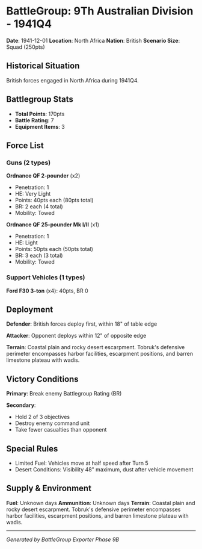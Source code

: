 # BattleGroup: 9Th Australian Division - 1941Q4

**Date**: 1941-12-01
**Location**: North Africa
**Nation**: British
**Scenario Size**: Squad (250pts)

## Historical Situation

British forces engaged in North Africa during 1941Q4.

## Battlegroup Stats

- **Total Points**: 170pts
- **Battle Rating**: 7
- **Equipment Items**: 3

## Force List

### Guns (2 types)

**Ordnance QF 2-pounder** (x2)
- Penetration: 1
- HE: Very Light
- Points: 40pts each (80pts total)
- BR: 2 each (4 total)
- Mobility: Towed

**Ordnance QF 25-pounder Mk I/II** (x1)
- Penetration: 1
- HE: Light
- Points: 50pts each (50pts total)
- BR: 3 each (3 total)
- Mobility: Towed

### Support Vehicles (1 types)

**Ford F30 3-ton** (x4): 40pts, BR 0

## Deployment

**Defender**: British forces deploy first, within 18" of table edge

**Attacker**: Opponent deploys within 12" of opposite edge

**Terrain**: Coastal plain and rocky desert escarpment. Tobruk's defensive perimeter encompasses harbor facilities, escarpment positions, and barren limestone plateau with wadis.

## Victory Conditions

**Primary**: Break enemy Battlegroup Rating (BR)

**Secondary**:
- Hold 2 of 3 objectives
- Destroy enemy command unit
- Take fewer casualties than opponent

## Special Rules

- Limited Fuel: Vehicles move at half speed after Turn 5
- Desert Conditions: Visibility 48" maximum, dust after vehicle movement

## Supply & Environment

**Fuel**: Unknown days
**Ammunition**: Unknown days
**Terrain**: Coastal plain and rocky desert escarpment. Tobruk's defensive perimeter encompasses harbor facilities, escarpment positions, and barren limestone plateau with wadis.

---

*Generated by BattleGroup Exporter Phase 9B*
